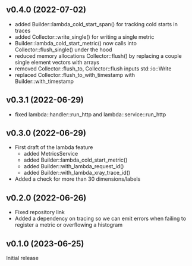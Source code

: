 ## v0.4.0 (2022-07-02)

* added Builder::lambda_cold_start_span() for tracking cold starts in traces
* added Collector::write_single() for writing a single metric
* Builder::lambda_cold_start_metric() now calls into Collector::flush_single() under the hood
* reduced memory allocations Collector::flush() by replacing a couple single element vectors with arrays
* removed Collector::flush_to, Collector::flush inputs std::io::Write 
* replaced Collector::flush_to_with_timestamp with Builder::with_timestamp

## v0.3.1 (2022-06-29)

* fixed lambda::handler::run_http and lambda::service::run_http

## v0.3.0 (2022-06-29)

* First draft of the lambda feature
    * added MetricsService
    * added Builder::lambda_cold_start_metric()
    * added Builder::with_lambda_request_id()
    * added Builder::with_lambda_xray_trace_id()
* Added a check for more than 30 dimensions/labels

## v0.2.0 (2022-06-26)

* Fixed repository link
* Added a dependency on tracing so we can emit errors when failing to register a metric or overflowing a histogram

## v0.1.0 (2023-06-25)

Initial release